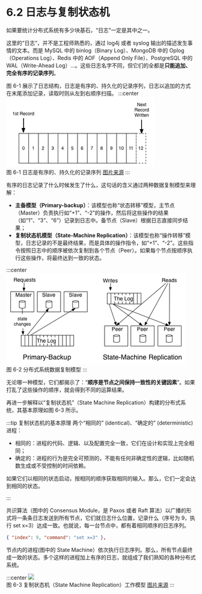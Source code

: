 # 6.2 日志与复制状态机

如果要统计分布式系统有多少块基石，“日志”一定是其中之一。

这里的“日志“，并不是工程师熟悉的，通过 log4j 或者 syslog 输出的描述发生事情的文本。而是 MySQL 中的 binlog（Binary Log）、MongoDB 中的 Oplog（Operations Log）、Redis 中的 AOF（Append Only File）、PostgreSQL 中的 WAL（Write-Ahead Log）...。这些日志名字不同，但它们的全都是**只能追加、完全有序的记录序列**。

图 6-1 展示了日志结构，日志是有序的、持久化的记录序列，日志以追加的方式在末尾添加记录，读取时则从左到右顺序扫描。
:::center
  ![](../assets/log.png) <br/>
  图 6-1 日志是有序的、持久化的记录序列 [图片来源](https://engineering.linkedin.com/distributed-systems/log-what-every-software-engineer-should-know-about-real-time-datas-unifying)
:::

有序的日志记录了什么时候发生了什么，这句话的含义通过两种数据复制模型来理解：

- **主备模型（Primary-backup）**：该模型也称“状态转移”模型，主节点（Master）负责执行如“+1”、“-2”的操作，然后将这些操作的结果（如“1”、“3”、“6”）记录到日志中。备节点（Slave）根据日志直接同步结果；
- **复制状态机模型（State-Machine Replication）**：该模型也称“操作转移”模型，日志记录的不是最终结果，而是具体的操作指令，如“+1”、“-2”。这些指令按照日志中的顺序被依次复制到各个节点（Peer）。如果每个节点按顺序执行这些操作，将最终达到一致的状态。

:::center
  ![](../assets/active_and_passive_arch.png) <br/>
  图 6-2 分布式系统数据复制模型
:::

无论哪一种模型，它们都揭示了：“**顺序是节点之间保持一致性的关键因素**”。如果打乱了这些操作的顺序，就会得到不同的运算结果。

再进一步解释以“复制状态机”（State Machine Replication）构建的分布式系统，其基本原理如图 6-3 所示。

:::tip 复制状态机的基本原理
两个“相同的” (identical)、“确定的” (deterministic) 进程：

- 相同的：进程的代码、逻辑、以及配置完全一致，它们在设计和实现上完全相同；
- 确定的：进程的行为是完全可预测的，不能有任何非确定性的逻辑，比如随机数生成或不受控制的时间依赖。

如果它们以相同的状态启动，按相同的顺序获取相同的输入。那么，它们一定会达到相同的状态。

:::

共识算法（图中的 Consensus Module，是 Paxos 或者 Raft 算法）以广播的形式将一条条日志发送到所有节点，它们就日志什么位置，记录什么（序号为 9，执行 set x=3）达成一致。也就说，每一台节点中，都有着相同顺序的日志序列。

```json
{ "index": 9, "command": "set x=3" },
```

节点内的进程(图中的 State Machine）依次执行日志序列。那么，所有节点最终成一致的状态。多个这样的进程加上有序的日志，就组成了我们熟知的各种分布式系统。

:::center
  ![](../assets/Replicated-state-machine.webp) <br/>
  图 6-3 复制状态机（State Machine Replication）工作模型 [图片来源](https://raft.github.io/raft.pdf)
:::


[^1]: https://engineering.linkedin.com/distributed-systems/log-what-every-software-engineer-should-know-about-real-time-datas-unifying 